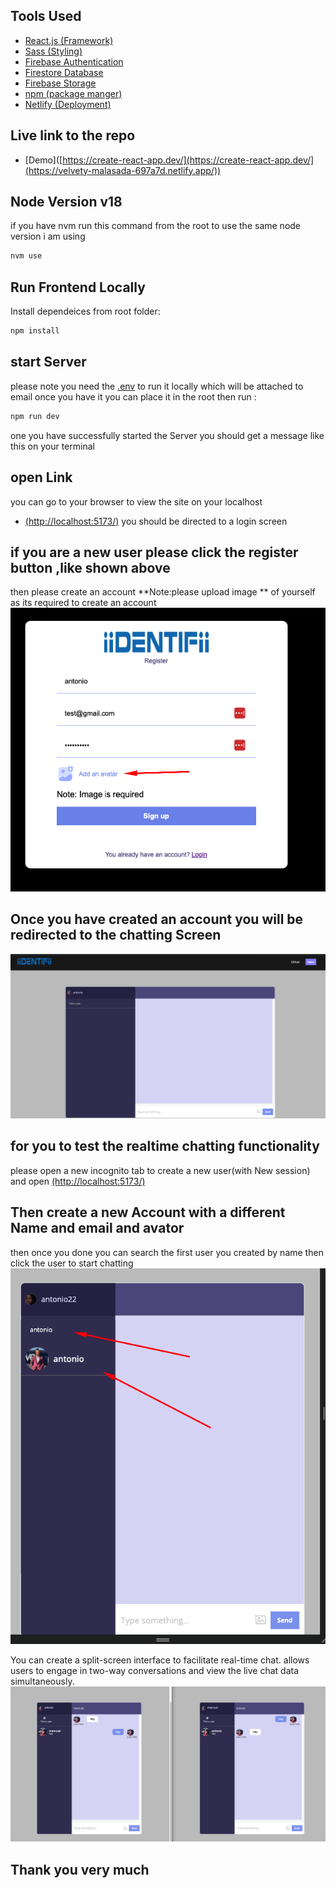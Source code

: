 ## Tools Used 
- [React.js (Framework)](https://create-react-app.dev/)
-  [Sass (Styling)](https://sass-lang.com/)
-  [Firebase Authentication](https://firebase.google.com/docs/auth/web/start)
  -  [Firestore Database](https://firebase.google.com/docs/firestore)
-  [Firebase  Storage](https://firebase.google.com/docs/storage)
-   [npm (package manger)](https://www.npmjs.com/)
-   [Netlify (Deployment)](https://yarnpkg.com/)
  ## Live link to the repo
  - [Demo]([https://create-react-app.dev/](https://create-react-app.dev/](https://velvety-malasada-697a7d.netlify.app/))
  

## Node Version v18
if you have nvm run this command from the root to use the same node version i am using 
```bash
nvm use 
```

## Run Frontend Locally
Install dependeices from root folder:

```bash
npm install 
```
## start Server 
please note you need the [.env](https://yarnpkg.com/) to run it locally which will be attached to email once you have it you can place it in the root then run : 

```bash
npm run dev
``` 
one you have successfully started the Server you should get a message like this on your terminal 
## open Link
you can go to  your browser to view the site on your localhost
-   [(http://localhost:5173/)](http://localhost:5173/) 
you should be directed to a login screen 

## if you are a new user please click the register button ,like shown above

then please create an account **Note:please upload image ** of yourself as its required to create an account 
 ![alt text](/public/vite-readme/Screenshot%20at%20Nov%2009%2010-25-10.png)
## Once you have created an account you will be redirected to the chatting Screen
  ![alt text](/public//Readme-Images//8.png)
  ## for you to test the realtime chatting functionality 

  please open a new incognito tab to create a new user(with New session) and open [(http://localhost:5173/)](http://localhost:5173/) 
 

  ## Then create a new Account with a different Name and email and avator
  

   then once you done you can search the first user you created by  name  then click the user to start chatting 
   ![alt text](/public//Readme-Images//11.png)

You can create a split-screen interface to facilitate real-time chat.  allows users to engage in two-way conversations and view the live chat data simultaneously.
    ![alt text](/public/vite-readme/realtime.png)
## Thank you very much




 
